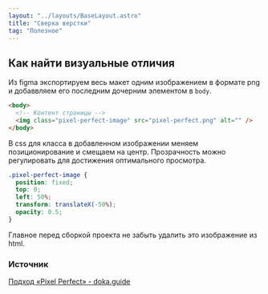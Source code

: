 ```yaml
---
layout: "../layouts/BaseLayout.astro"
title: "Сверка верстки"
tag: "Полезное"
---
```


## Как найти визуальные отличия

Из figma экспортируем весь макет одним изображением в формате png и добаввляем его последним дочерним элементом в `body`.

```html
<body>
  <!-- Контент страницы -->
  <img class="pixel-perfect-image" src="pixel-perfect.png" alt="" />
</body>
```

В css для класса в добавленном изображении меняем позиционирование и смещаем на центр. Прозрачность можно регулировать для достижения оптимального просмотра.

```css
.pixel-perfect-image {
  position: fixed;
  top: 0;
  left: 50%;
  transform: translateX(-50%);
  opacity: 0.5;
}
```

Главное перед сборкой проекта не забыть удалить это изображение из html.

### Источник

[Подход «Pixel Perfect» - doka.guide](https://doka.guide/css/pixel-perfect/#primer)
